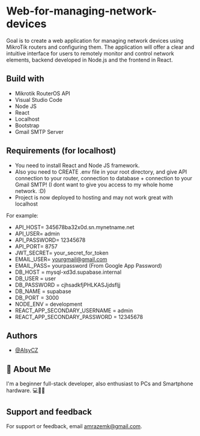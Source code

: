 
# Web-for-managing-network-devices

Goal is to create a web application for managing network devices using MikroTik routers and configuring them. The application will offer a clear and intuitive interface for users to remotely monitor and control network elements, backend developed in Node.js and the frontend in React.


## Build with
- Mikrotik RouterOS API
 - Visual Studio Code
 - Node JS
 - React
 - Localhost
 - Bootstrap
 - Gmail SMTP Server

## Requirements (for localhost)

- You need to install React and Node JS framework.
- Also you need to CREATE .env file in your root directory, and give API connection to your router, connection to database + connection to your Gmail SMTP!
(I dont want to give you access to my whole home network. :D)
- Project is now deployed to hosting and may not work great with localhost

For example:
- API_HOST= 345678ba32x0d.sn.mynetname.net
- API_USER= admin
- API_PASSWORD= 12345678
- API_PORT= 8757
- JWT_SECRET= your_secret_for_token
- EMAIL_USER= yourgmail@gmail.com
- EMAIL_PASS= yourpassword (From Google App Password)
- DB_HOST = mysql-xd3d.supabase.internal
- DB_USER = user
- DB_PASSWORD = cjhsadkfjPHLKASJjdsfljj
- DB_NAME = supabase
- DB_PORT = 3000
- NODE_ENV = development
- REACT_APP_SECONDARY_USERNAME = admin
- REACT_APP_SECONDARY_PASSWORD = 12345678

## Authors

- [@AlsyCZ](https://www.github.com/AlsyCZ)


## 🚀 About Me
I'm a beginner full-stack developer, also enthusiast to PCs and Smartphone hardware. 💻📱🔧


## Support and feedback

For support or feedback, email amrazemk@gmail.com.

